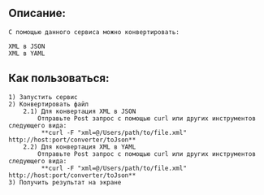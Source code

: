 ## Описание:

    С помощью данного сервиса можно конвертировать:
    
    XML в JSON
    XML в YAML

## Как пользоваться:

    1) Запустить сервис
    2) Конвертировать файл
        2.1) Для конвертация XML в JSON
            Отправьте Post запрос с помощью curl или других инструментов следующего вида:
             **curl -F "xml=@/Users/path/to/file.xml" http://host:port/converter/toJson**
        2.2) Для конвертация XML в YAML
            Отправьте Post запрос с помощью curl или других инструментов следующего вида:
             **curl -F "xml=@/Users/path/to/file.xml" http://host:port/converter/toJson**
    3) Получить результат на экране